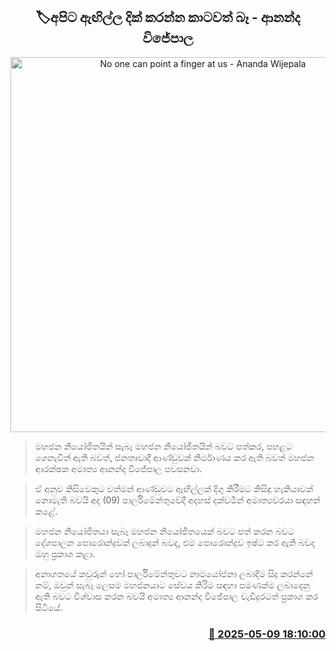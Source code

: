 <p align='center'><b><h2 align='center' title='No one can point a finger at us - Ananda Wijepala'>🏷අපිට ඇඟිල්ල දික් කරන්න කාටවත් බෑ - ආනන්ද විජේපාල</h2></b></p>
<p align='center'><img src='https://helakuru.sgp1.cdn.digitaloceanspaces.com/esana/images/lib/ananda-wijepala-parliment-new.jpg' width='600' alt='No one can point a finger at us - Ananda Wijepala'></p>

> මහජන නියෝජිතයින් සැබෑ මහජන නියෝජිතයින් බවට පත්කර, පහළට ගෙනැවිත් ඇති බවත්, ජනතාවාදී ආණ්ඩුවක් නිර්මාණය කර ඇති බවත් මහජන ආරක්ෂක අමාත්‍ය ආනන්ද විජේපාල පවසනවා.

> ඒ අනුව කිසිවෙකුට වත්මන් ආණ්ඩුවට ඇඟිල්ලක් දිගු කිරීමට කිසිඳු හැකියාවක් නොමැති බවයි අද (09) පාර්ලිමේන්තුවේදී අදහස් දක්වමින් අමාත්‍යවරයා සඳහන් කළේ.

> මහජන නියෝජිතයා සැබෑ මහජන නියෝජිතයෙක් බවට පත් කරන බවට දේශපාලන පොරොන්දුවක් ලබාදුන් බවද, එම පොරොන්දුව ඉෂ්ට කර ඇති බවද ඔහු ප්‍රකාශ කළා.

> අනාගතයේ කවුරුන් හෝ පාර්ලිමේන්තුවට නාමයෝජනා ලබාදීම සිදු කරන්නේ නම්, ඔවුන් සැබෑ ලෙසම මහජනයාට සේවය කිරිම සඳහා පමණක්ම ලබාදෙනු ඇති බවට විශ්වාස කරන බවයි අමාත්‍ය ආනන්ද විජේපාල වැඩිදුරටත් ප්‍රකාශ කර සිටියේ.



<h3 align='right'><a href='https://www.helakuru.lk/esana/p/109974/'>📅 2025-05-09 18:10:00</a></h3>
